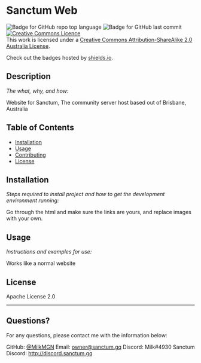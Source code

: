 # Sanctum Web

  ![Badge for GitHub repo top language](https://img.shields.io/github/languages/top/MilkMGN/SanctumWeb?style=flat&logo=appveyor) ![Badge for GitHub last commit](https://img.shields.io/github/last-commit/MilkMGN/SanctumWeb?style=flat&logo=appveyor) <a rel="license" href="http://creativecommons.org/licenses/by-sa/2.0/au/"><img alt="Creative Commons Licence" style="border-width:0" src="https://i.creativecommons.org/l/by-sa/2.0/au/88x31.png" /></a><br />This work is licensed under a <a rel="license" href="http://creativecommons.org/licenses/by-sa/2.0/au/">Creative Commons Attribution-ShareAlike 2.0 Australia License</a>.

  Check out the badges hosted by [shields.io](https://shields.io/).


  ## Description

  *The what, why, and how:*

  Website for Sanctum, The community server host based out of Brisbane, Australia

  ## Table of Contents
  * [Installation](#installation)
  * [Usage](#usage)
  * [Contributing](#contributing)
  * [License](#license)

  ## Installation

  *Steps required to install project and how to get the development environment running:*

  Go through the html and make sure the links are yours, and replace images with your own.

  ## Usage

  *Instructions and examples for use:*

  Works like a normal website

  ## License

  Apache License 2.0

  ---

  ## Questions?

  For any questions, please contact me with the information below:

  GitHub: [@MilkMGN](https://api.github.com/users/MilkMGN)
  Email: owner@sanctum.gq
  Discord: Milk#4930
  Sanctum Discord: http://discord.sanctum.gq
